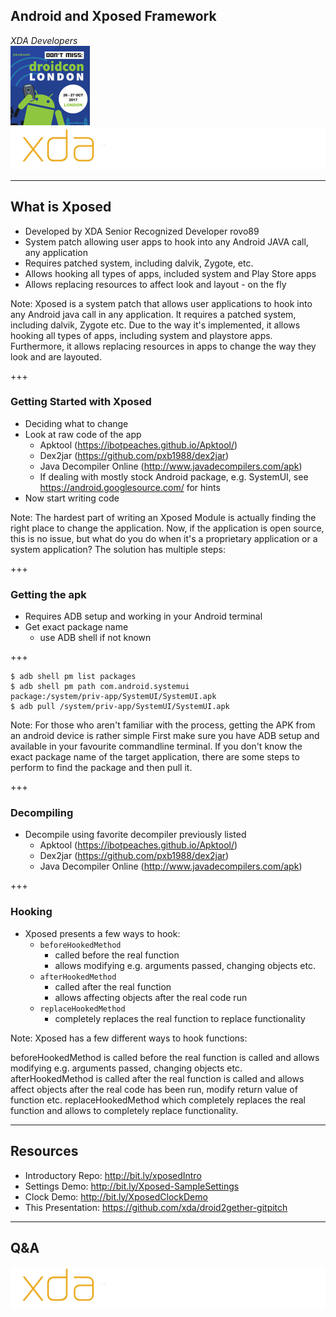 ## Android and Xposed Framework
*XDA Developers*<br />
![conflogo](/images/kszwbimzbc2wnlor7say.jpg)
![xdalogo](/images/XDA_Logo_reversed.png)

---
## What is Xposed
- Developed by XDA Senior Recognized Developer rovo89
- System patch allowing user apps to hook into any Android JAVA call, any application <!-- .element: class="fragment" -->
- Requires patched system, including dalvik, Zygote, etc. <!-- .element: class="fragment" -->
- Allows hooking all types of apps, included system and Play Store apps <!-- .element: class="fragment" -->
- Allows replacing resources to affect look and layout - on the fly <!-- .element: class="fragment" -->

Note:
Xposed is a system patch that allows user applications to hook into any Android java call in any application. It requires a patched system, including dalvik, Zygote etc. Due to the way it's implemented, it allows hooking all types of apps, including system and playstore apps. Furthermore, it allows replacing resources in apps to change the way they look and are layouted.

+++
### Getting Started with Xposed
- Deciding what to change
- Look at raw code of the app <!-- .element: class="fragment" -->
  - Apktool (https://ibotpeaches.github.io/Apktool/) <!-- .element: class="fragment" -->
  - Dex2jar (https://github.com/pxb1988/dex2jar) <!-- .element: class="fragment" -->
  - Java Decompiler Online (http://www.javadecompilers.com/apk) <!-- .element: class="fragment" -->
  - If dealing with mostly stock Android package, e.g. SystemUI, see https://android.googlesource.com/ for hints <!-- .element: class="fragment" -->
- Now start writing code <!-- .element: class="fragment" -->

Note:
The hardest part of writing an Xposed Module is actually finding the right place to change the application. Now, if the application is open source, this is no issue, but what do you do when it's a proprietary application or a system application? The solution has multiple steps:

+++
### Getting the apk
- Requires ADB setup and working in your Android terminal
- Get exact package name <!-- .element: class="fragment" -->
  - use ADB shell if not known

+++
```
$ adb shell pm list packages
$ adb shell pm path com.android.systemui
package:/system/priv-app/SystemUI/SystemUI.apk
$ adb pull /system/priv-app/SystemUI/SystemUI.apk
```

Note:
For those who aren't familiar with the process, getting the APK from an android device is rather simple First make sure you have ADB setup and available in your favourite commandline terminal. If you don't know the exact package name of the target application, there are some steps to perform to find the package and then pull it.

+++
### Decompiling
- Decompile using favorite decompiler previously listed
  - Apktool (https://ibotpeaches.github.io/Apktool/)
  - Dex2jar (https://github.com/pxb1988/dex2jar)
  - Java Decompiler Online (http://www.javadecompilers.com/apk)

+++
### Hooking
- Xposed presents a few ways to hook:
  - `beforeHookedMethod`
    - called before the real function
    - allows modifying e.g. arguments passed, changing objects etc.
  - `afterHookedMethod`
    - called after the real function
    - allows affecting objects after the real code run
  - `replaceHookedMethod`
    - completely replaces the real function to replace functionality

Note:
Xposed has a few different ways to hook functions:

beforeHookedMethod is called before the real function is called and allows modifying e.g. arguments passed, changing objects etc.
afterHookedMethod is called after the real function is called and allows affect objects after the real code has been run, modify return value of function etc.
replaceHookedMethod which completely replaces the real function and allows to completely replace functionality.

---
## Resources
- Introductory Repo: http://bit.ly/xposedIntro
- Settings Demo: http://bit.ly/Xposed-SampleSettings
- Clock Demo: http://bit.ly/XposedClockDemo
- This Presentation: https://github.com/xda/droid2gether-gitpitch

---
## Q&A
![xdalogo](/images/XDA_Logo_reversed.png)
